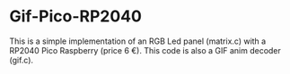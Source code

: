 # Gif-Pico-RP2040
This is a simple implementation of an RGB Led panel (matrix.c) with a RP2040 Pico Raspberry (price 6 €).
This code is also a GIF anim decoder (gif.c). 
